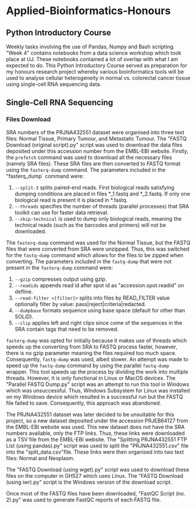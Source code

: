 # Applied-Bioinformatics-Honours

## Python Introductory Course
Weekly tasks involving the use of Pandas, Numpy and Bash scripting. "Week 4" contains notebooks from a data science workshop which took place at UJ. These notebooks contained a lot of overlap with what I am expected to do. This Python Introductory Course served as preparation for my honours research project whereby various bioinformatics tools will be used to analyse cellular heterogeneity in normal vs. colorectal cancer tissue using single-cell RNA sequencing data.

## Single-Cell RNA Sequencing

### Files Download
SRA numbers of the PRJNA432551 dataset were organised into three text files: Normal Tissue, Primary Tumour, and Metastatic Tumour.
The "FASTQ Download (original script).py" script was used to download the data files deposited under this accession number from the EMBL-EBI website. Firstly, the `prefetch` command was used to download all the necessary files (namely SRA files). These SRA files are then converted to FASTQ format using the `fasterq-dump` command.
The parameters included in the "fasterq_dump` command were:
1) `--split-3` splits paired-end reads. First biological reads satisfying dumping conditions are placed in files *_1.fastq and *_2.fastq. If only one biological read is present it is placed in *.fastq.
2) `--threads` specifies the number of threads (parallel processes) that SRA toolkit can use for faster data retrieval.
3) `--skip-technical` is used to dump only biological reads, meaning the technical reads (such as the barcodes and primers) will not be downloaded.

The `fasterq-dump` command was used for the Normal Tissue, but the FASTQ files that were converted from SRA were unzipped. Thus, this was switched for the `fastq-dump` command which allows for the files to be zipped when converting.
The parameters included in the `fastq-dump` that were not present in the `fasterq-dump` command were:
1) `--gzip` compresses output using gzip.
2) `--readids` appends read id after spot id as "accession.spot.readid" on defline.
3) `--read-filter <[filter]>` splits into files by READ_FILTER value optionally filter by value: pass|reject|criteria|redacted.
4) `--dumpbase` formats sequence using base space (default for other than SOLiD).
5) `--clip` applies left and right clips since come of the sequences in the SRA contain tags that need to be removed.

`fasterq-dump` was opted for initially because it makes use of threads which speeds up the converting from SRA to FASTQ process faster, however, there is no gzip parameter meaning the files required too much space. Consequently, `fastq-dump` was used, albeit slower. An attempt was made to speed up the `fastq-dump` command by using the parallel `fastq-dump` wrapper. This tool speeds up the process by dividing the work into multiple threads. However, it is only functional in Linux or MacOS devices. The "Parallel FASTQ Dump.py" script was an attempt to run this tool in Windows which was unsuccessful. Thus, Windows Subsystem for Linux was installed on my Windows device which resulted in a successful run but the FASTQ file failed to save. Consequently, this approach was abandoned.

The PRJNA432551 dataset was later decided to be unsuitable for this project, so a new dataset deposited under the accession PRJEB64127 from the EMBL-EBI website was used. This new dataset does not have the SRA numbers available, only the FTP links. Thus, these links were downloaded as a TSV file from the EMBL-EBI website. The "Splitting PRJNA432551 FTP List (using pandas).py" script was used to split the "PRJNA432551.csv" file into the "split_data.csv"file. These links were then organised into two text files: Normal and Neoplasm.

The "FASTQ Download (using wget).py" script was used to download these files on the computer in GH527 which uses Linux. The "FASTQ Download (using iwr).py" script is the Windows version of the download script.

Once most of the FASTQ files have been downloaded, "FastQC Script (no. 2).py" was used to generate FastQC reports of each FASTQ file.

